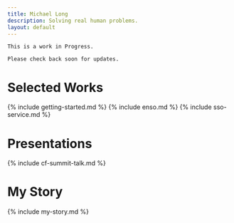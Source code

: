 ```yaml
---
title: Michael Long
description: Solving real human problems.
layout: default
---
```


```
This is a work in Progress. 
```
````
Please check back soon for updates.
````
# Selected Works
{% include getting-started.md %}
{% include enso.md %}
{% include sso-service.md %}

# Presentations
{% include cf-summit-talk.md %}

# My Story

{% include my-story.md %}
